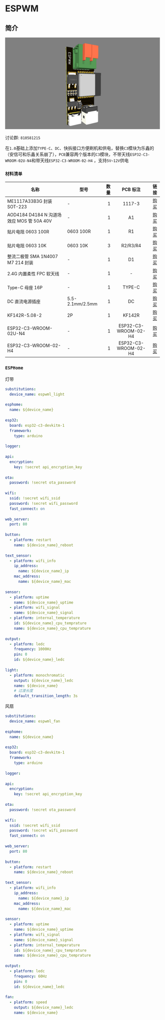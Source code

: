 # ESPWM

## 简介

![ESPWM](./img/ESPWM.png)

讨论群: `810581215`

在`1.0`基础上添加`TYPE-C`、`DC`、快拆接口方便刷机和供电，替换`C3`模块为乐鑫的（安信可和乐鑫关系崩了），`PCB`兼容两个版本的`C3`模块，不带天线`ESP32-C3-WROOM-02U-N4`和带天线`ESP32-C3-WROOM-02-H4` ，支持`5V~12V`供电

### `材料清单`

| 名称                                      | 型号            | 数量 |       PCB 标注       |                           链接                           |
| ----------------------------------------- | --------------- | ---: | :------------------: | :------------------------------------------------------: |
| ME1117A33B3G 封装 SOT-223                 | -               |    1 |        1117-3        | [购买](https://item.taobao.com/item.htm?id=668286085588) |
| AOD4184 D4184 N 沟道场效应 MOS 管 50A 40V | -               |    1 |          A1          | [购买](https://item.taobao.com/item.htm?id=621661261124) |
| 贴片电阻 0603 100R                        | 0603 100R       |    1 |          R1          | [购买](https://item.taobao.com/item.htm?id=642138541174) |
| 贴片电阻 0603 10K                         | 0603 10K        |    3 |       R2/R3/R4       | [购买](https://item.taobao.com/item.htm?id=642138541174) |
| 整流二极管 SMA 1N4007 M7 214 封装         | -               |    1 |          D1          | [购买](https://item.taobao.com/item.htm?id=522577896078) |
| 2.4G 内置柔性 FPC 软天线                  | -               |    1 |          -           | [购买](https://item.taobao.com/item.htm?id=574057911861) |
| Type-C 母座 16P                           | -               |    1 |        TYPE-C        | [购买](https://item.taobao.com/item.htm?id=573090887123) |
| DC 直流电源插座                           | 5.5-2.1mm/2.5mm |    1 |          DC          | [购买](https://item.taobao.com/item.htm?id=597934128320) |
| KF142R-5.08-2                             | 2P              |    1 |        KF142R        | [购买](https://item.taobao.com/item.htm?id=642774954093) |
| ESP32-C3-WROOM-02U-N4                     | -               |    1 | ESP32-C3-WROOM-02-H4 | [购买](https://item.taobao.com/item.htm?id=676812781013) |
| ESP32-C3-WROOM-02-H4                      | -               |    1 | ESP32-C3-WROOM-02-H4 | [购买](https://item.taobao.com/item.htm?id=672590753429) |

### `ESPHome`

灯带

```yaml
substitutions:
  device_name: espwml_light

esphome:
  name: ${device_name}

esp32:
  board: esp32-c3-devkitm-1
  framework:
    type: arduino

logger:

api:
  encryption:
    key: !secret api_encryption_key

ota:
  password: !secret ota_password

wifi:
  ssid: !secret wifi_ssid
  password: !secret wifi_password
  fast_connect: on

web_server:
  port: 80

button:
  - platform: restart
    name: ${device_name}_reboot

text_sensor:
  - platform: wifi_info
    ip_address:
      name: ${device_name}_ip
    mac_address:
      name: ${device_name}_mac

sensor:
  - platform: uptime
    name: ${device_name}_uptime
  - platform: wifi_signal
    name: ${device_name}_signal
  - platform: internal_temperature
    id: ${device_name}_cpu_temprature 
    name: ${device_name}_cpu_temprature

output:
  - platform: ledc
    frequency: 1000Hz
    pin: 0
    id: ${device_name}_ledc

light:
  - platform: monochromatic
    output: ${device_name}_ledc
    name: ${device_name}
    # 过渡长度
    default_transition_length: 3s
```

风扇

```yaml
substitutions:
  device_name: espwml_fan

esphome:
  name: ${device_name}

esp32:
  board: esp32-c3-devkitm-1
  framework:
    type: arduino

logger:

api:
  encryption:
    key: !secret api_encryption_key

ota:
  password: !secret ota_password

wifi:
  ssid: !secret wifi_ssid
  password: !secret wifi_password
  fast_connect: on

web_server:
  port: 80

button:
  - platform: restart
    name: ${device_name}_reboot

text_sensor:
  - platform: wifi_info
    ip_address:
      name: ${device_name}_ip
    mac_address:
      name: ${device_name}_mac

sensor:
  - platform: uptime
    name: ${device_name}_uptime
  - platform: wifi_signal
    name: ${device_name}_signal
  - platform: internal_temperature
    id: ${device_name}_cpu_temprature 
    name: ${device_name}_cpu_temprature

output:
  - platform: ledc
    frequency: 60Hz
    pin: 0
    id: ${device_name}_ledc

fan:
  - platform: speed
    output: ${device_name}_ledc
    name: ${device_name}
```
